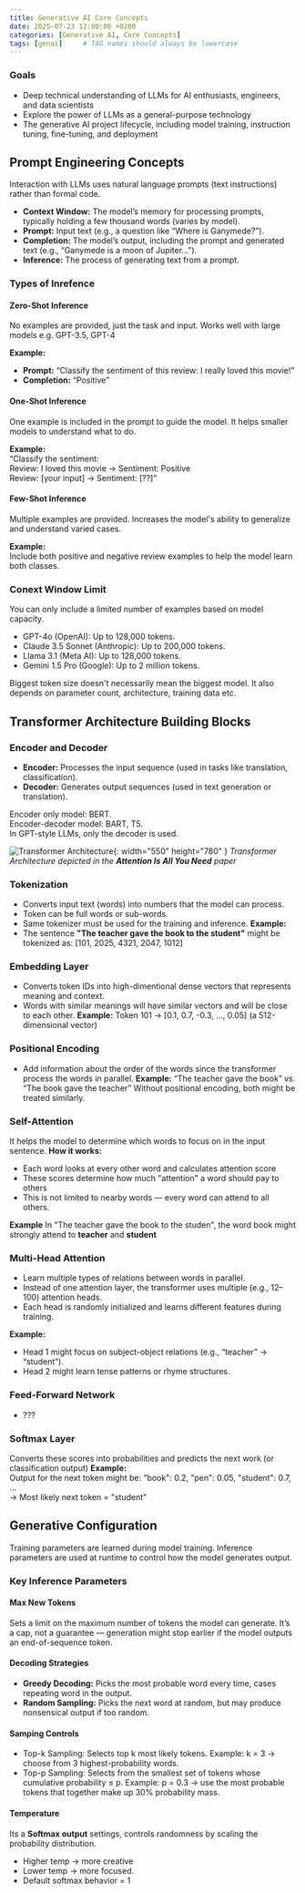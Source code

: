 ```yaml
---
title: Generative AI Core Concepts
date: 2025-07-23 12:00:00 +0200
categories: [Generative AI, Core Concepts]
tags: [genai]     # TAG names should always be lowercase
---
```


### Goals
- Deep technical understanding of LLMs for AI enthusiasts, engineers, and data scientists
- Explore the power of LLMs as a general-purpose technology
- The generative AI project lifecycle, including model training, instruction tuning, fine-tuning, and deployment

## Prompt Engineering Concepts
Interaction with LLMs uses natural language prompts (text instructions) rather than formal code.
- **Context Window:** The model’s memory for processing prompts, typically holding a few thousand words (varies by model).
- **Prompt:** Input text (e.g., a question like “Where is Ganymede?”).
- **Completion:** The model’s output, including the prompt and generated text (e.g., “Ganymede is a moon of Jupiter…”).
- **Inference:** The process of generating text from a prompt.

### Types of Inrefence
#### Zero-Shot Inference
No examples are provided, just the task and input. Works well with large models e.g. GPT-3.5, GPT-4

**Example:**  
- **Prompt:** “Classify the sentiment of this review: I really loved this movie!”  
- **Completion:** “Positive”

#### One-Shot Inference
One example is included in the prompt to guide the model. It helps smaller models to understand what to do.

**Example:**  
“Classify the sentiment:  
Review: I loved this movie → Sentiment: Positive  
Review: [your input] → Sentiment: [??]”

#### Few-Shot Inference
Multiple examples are provided. Increases the model's ability to generalize and understand varied cases.

**Example:**  
Include both positive and negative review examples to help the model learn both classes.

### Conext Window Limit
You can only include a limited number of examples based on model capacity.
- GPT-4o (OpenAI): Up to 128,000 tokens.
- Claude 3.5 Sonnet (Anthropic): Up to 200,000 tokens.
- Llama 3.1 (Meta AI): Up to 128,000 tokens.
- Gemini 1.5 Pro (Google): Up to 2 million tokens.

Biggest token size doesn't necessarily mean the biggest model. It also depends on parameter count, architecture, training data etc.

## Transformer Architecture Building Blocks

### Encoder and Decoder
- **Encoder:** Processes the input sequence (used in tasks like translation, classification).  
- **Decoder:** Generates output sequences (used in text generation or translation).  

Encoder only model: BERT.  
Encoder-decoder model: BART, T5.  
In GPT-style LLMs, only the decoder is used.  

![Transformer Architecture](/assets/img/TransformerArch.png){: width="550" height="780" }
_Transformer Architecture depicted in the **Attention Is All You Need** paper_

### Tokenization
- Converts input text (words) into numbers that the model can process.
- Token can be full words or sub-words.
- Same tokenizer must be used for the training and inference.
**Example:**
- The sentence **"The teacher gave the book to the student"** might be tokenized as: [101, 2025, 4321, 2047, 1012]

### Embedding Layer
- Converts token IDs into high-dimentional dense vectors that represents meaning and context.
- Words with similar meanings will have similar vectors and will be close to each other.
**Example:** Token 101 → [0.1, 0.7, -0.3, ..., 0.05] (a 512-dimensional vector)

### Positional Encoding
- Add information about the order of the words since the transformer process the words in parallel.
**Example:** “The teacher gave the book” vs. “The book gave the teacher” Without positional encoding, both might be treated similarly.

### Self-Attention
It helps the model to determine which words to focus on in the input sentence.
**How it works:**
- Each word looks at every other word and calculates attention score
- These scores determine how much "attention" a word should pay to others
- This is not limited to nearby words — every word can attend to all others.

**Example**
In "The teacher gave the book to the studen", the word book might strongly attend to **teacher** and **student**

### Multi-Head Attention
- Learn multiple types of relations between words in parallel.
- Instead of one attention layer, the transformer uses multiple (e.g., 12–100) attention heads.
- Each head is randomly initialized and learns different features during training.
  
**Example:**  
- Head 1 might focus on subject-object relations (e.g., “teacher” → “student”).
- Head 2 might learn tense patterns or rhyme structures.

### Feed-Forward Network
- ???

### Softmax Layer
Converts these scores into probabilities and predicts the next work (or classification output)
**Example:**   
Output for the next token might be: "book": 0.2, "pen": 0.05, "student": 0.7, ...   
→ Most likely next token = "student"


## Generative Configuration

Training parameters are learned during model training. Inference parameters are used at runtime to control how the model generates output.

### Key Inference Parameters
#### Max New Tokens
Sets a limit on the maximum number of tokens the model can generate. It’s a cap, not a guarantee — generation might stop earlier if the model outputs an end-of-sequence token.

#### Decoding Strategies
- **Greedy Decoding:** Picks the most probable word every time, cases repeating word in the output.
- **Random Sampling:** Picks the next word at random, but may produce nonsensical output if too random.

#### Samping Controls
- Top-k Sampling: Selects top k most likely tokens. Example: k = 3 -> choose from 3 highest-probability words.
- Top-p Sampling: Selects from the smallest set of tokens whose cumulative probability ≤ p. Example: p = 0.3 → use the most probable tokens that together make up 30% probability mass.

#### Temperature
Its a **Softmax output** settings, controls randomness by scaling the probability distribution.
- Higher temp -> more creative
- Lower temp -> more focused.
- Default softmax behavior = 1

